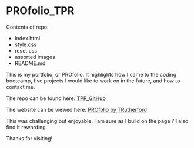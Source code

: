# PROfolio_TPR

Contents of repo:
* index.html
* style.css
* reset.css
* assorted images
* README.md

This is my portfolio, or PROfolio. It highlights how I came to the coding bootcamp, five projects I would like to work on in the future, and how to contact me. 

The repo can be found here: 
[TPR_GitHub](https://github.com/rutherford87/PROfolio_TPR)

The website can be viewed here: [PROfolio by TRutherford](https://rutherford87.github.io/PROfolio_TPR/)

This was challenging but enjoyable. I am sure as I build on the page i'll also find it rewarding.

Thanks for visiting!